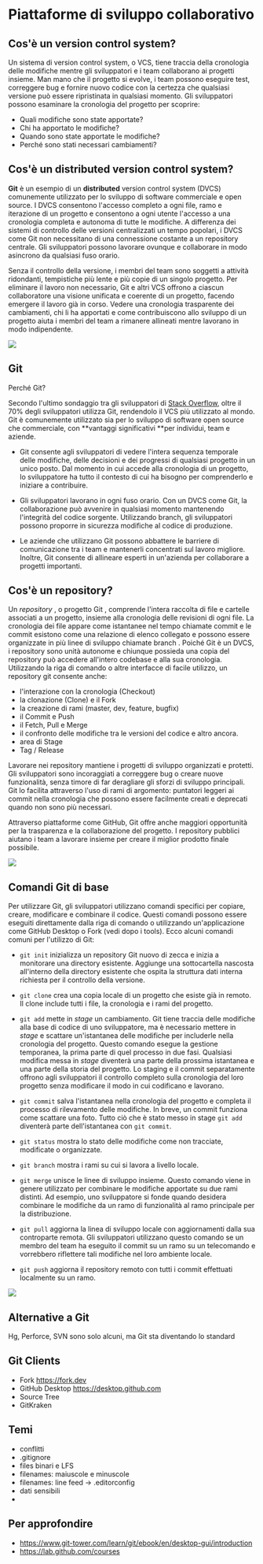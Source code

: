# Piattaforme di sviluppo collaborativo

## Cos'è un version control system?

Un sistema di version control system, o VCS, tiene traccia della cronologia delle modifiche mentre gli sviluppatori  e i team collaborano ai progetti insieme. Man mano che il progetto si evolve, i team possono eseguire test, correggere bug e fornire nuovo codice con la certezza che qualsiasi versione può essere ripristinata in qualsiasi momento. Gli sviluppatori possono esaminare la cronologia del progetto per scoprire:

- Quali modifiche sono state apportate?
- Chi ha apportato le modifiche?
- Quando sono state apportate le modifiche?
- Perché sono stati necessari cambiamenti?
	
## Cos'è un **distributed** version control system?

**Git** è un esempio di un **distributed** version control system (DVCS) comunemente utilizzato per lo sviluppo di software commerciale e open source. I DVCS consentono l'accesso completo a ogni file, ramo e iterazione di un progetto e consentono a ogni utente l'accesso a una cronologia completa e autonoma di tutte le modifiche. A differenza dei sistemi di controllo delle versioni centralizzati un tempo popolari, i DVCS come Git non necessitano di una connessione costante a un repository centrale. Gli sviluppatori possono lavorare ovunque e collaborare in modo asincrono da qualsiasi fuso orario.

Senza il controllo della versione, i membri del team sono soggetti a attività ridondanti, tempistiche più lente e più copie di un singolo progetto. Per eliminare il lavoro non necessario, Git e altri VCS offrono a ciascun collaboratore una visione unificata e coerente di un progetto, facendo emergere il lavoro già in corso. Vedere una cronologia trasparente dei cambiamenti, chi li ha apportati e come contribuiscono allo sviluppo di un progetto aiuta i membri del team a rimanere allineati mentre lavorano in modo indipendente.

![](img/DVCS.jpg)

## Git

Perché Git?

Secondo l'ultimo sondaggio tra gli sviluppatori di [Stack Overflow](https://insights.stackoverflow.com/survey/2017#technology), oltre il 70% degli sviluppatori utilizza Git, rendendolo il VCS più utilizzato al mondo. Git è comunemente utilizzato sia per lo sviluppo di software open source che commerciale, con **vantaggi significativi **per individui, team e aziende.

- Git consente agli sviluppatori di vedere l'intera sequenza temporale delle modifiche, delle decisioni e dei progressi di qualsiasi progetto in un unico posto. Dal momento in cui accede alla cronologia di un progetto, lo sviluppatore ha tutto il contesto di cui ha bisogno per comprenderlo e iniziare a contribuire.

- Gli sviluppatori lavorano in ogni fuso orario. Con un DVCS come Git, la collaborazione può avvenire in qualsiasi momento mantenendo l'integrità del codice sorgente. Utilizzando branch, gli sviluppatori possono proporre in sicurezza modifiche al codice di produzione.

- Le aziende che utilizzano Git possono abbattere le barriere di comunicazione tra i team e mantenerli concentrati sul lavoro migliore. Inoltre, Git consente di allineare esperti in un'azienda per collaborare a progetti importanti.
    
## Cos'è un repository?

Un *repository* , o progetto Git , comprende l'intera raccolta di file e cartelle associati a un progetto, insieme alla cronologia delle revisioni di ogni file. La cronologia dei file appare come istantanee nel tempo chiamate commit e le commit esistono come una relazione di elenco collegato e possono essere organizzate in più linee di sviluppo chiamate branch . Poiché Git è un DVCS, i repository sono unità autonome e chiunque possieda una copia del repository può accedere all'intero codebase e alla sua cronologia. Utilizzando la riga di comando o altre interfacce di facile utilizzo, un repository git consente anche:

- l'interazione con la cronologia (Checkout)
- la clonazione (Clone) e il Fork
- la creazione di rami (master, dev, feature, bugfix)
- il Commit e Push
- il Fetch, Pull e Merge
- il confronto delle modifiche tra le versioni del codice e altro ancora.
- area di Stage
- Tag / Release

Lavorare nei repository mantiene i progetti di sviluppo organizzati e protetti. Gli sviluppatori sono incoraggiati a correggere bug o creare nuove funzionalità, senza timore di far deragliare gli sforzi di sviluppo principali. Git lo facilita attraverso l'uso di rami di argomento: puntatori leggeri ai commit nella cronologia che possono essere facilmente creati e deprecati quando non sono più necessari.

Attraverso piattaforme come GitHub, Git offre anche maggiori opportunità per la trasparenza e la collaborazione del progetto. I repository pubblici aiutano i team a lavorare insieme per creare il miglior prodotto finale possibile.

![](img/git_flow.jpg)

## Comandi Git di base

Per utilizzare Git, gli sviluppatori utilizzano comandi specifici per copiare, creare, modificare e combinare il codice. Questi comandi possono essere eseguiti direttamente dalla riga di comando o utilizzando un'applicazione come GitHub Desktop o Fork (vedi dopo i tools). Ecco alcuni comandi comuni per l'utilizzo di Git:

- `git init` inizializza un repository Git nuovo di zecca e inizia a monitorare una directory esistente. Aggiunge una sottocartella nascosta all'interno della directory esistente che ospita la struttura dati interna richiesta per il controllo della versione.

- `git clone` crea una copia locale di un progetto che esiste già in remoto. Il clone include tutti i file, la cronologia e i rami del progetto.

- `git add` mette in *stage* un cambiamento. Git tiene traccia delle modifiche alla base di codice di uno sviluppatore, ma è necessario mettere in *stage* e scattare un'istantanea delle modifiche per includerle nella cronologia del progetto. Questo comando esegue la gestione temporanea, la prima parte di quel processo in due fasi. Qualsiasi modifica messa in *stage* diventerà una parte della prossima istantanea e una parte della storia del progetto. Lo staging e il commit separatamente offrono agli sviluppatori il controllo completo sulla cronologia del loro progetto senza modificare il modo in cui codificano e lavorano.

- `git commit` salva l'istantanea nella cronologia del progetto e completa il processo di rilevamento delle modifiche. In breve, un commit funziona come scattare una foto. Tutto ciò che è stato messo in stage `git add` diventerà parte dell'istantanea con `git commit`.

- `git status` mostra lo stato delle modifiche come non tracciate, modificate o organizzate.

- `git branch` mostra i rami su cui si lavora a livello locale.

- `git merge` unisce le linee di sviluppo insieme. Questo comando viene in genere utilizzato per combinare le modifiche apportate su due rami distinti. Ad esempio, uno sviluppatore si fonde quando desidera combinare le modifiche da un ramo di funzionalità al ramo principale per la distribuzione.

- `git pull` aggiorna la linea di sviluppo locale con aggiornamenti dalla sua controparte remota. Gli sviluppatori utilizzano questo comando se un membro del team ha eseguito il commit su un ramo su un telecomando e vorrebbero riflettere tali modifiche nel loro ambiente locale.

- `git push` aggiorna il repository remoto con tutti i commit effettuati localmente su un ramo.

![](img/git-commit_graph.jpg)

    
## Alternative a Git
Hg, Perforce, SVN sono solo alcuni, ma Git sta diventando lo standard

## Git Clients
- Fork <https://fork.dev>
- GitHub Desktop <https://desktop.github.com>
- Source Tree
- GitKraken

## Temi
- conflitti
- .gitignore
- files binari e LFS
- filenames: maiuscole e minuscole
- filenames: line feed -> .editorconfig
- dati sensibili
- 

## Per approfondire
- <https://www.git-tower.com/learn/git/ebook/en/desktop-gui/introduction>
- <https://lab.github.com/courses>
